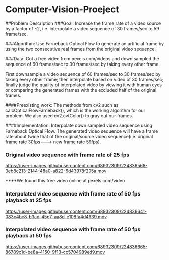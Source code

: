 # Computer-Vision-Proeject

##Problem Description
###Goal:
Increase the frame rate of a video source by a factor of ~2, i.e. interpolate a video sequence of 30 frames/sec to 59 frame/sec.

###Algorithm:
Use Farneback Optical Flow to generate an artificial frame by using the two consecutive real frames from the original video sequence.

###Data:
Got a free video from pexels.com/videos and down sampled the sequence of 60 frames/sec to 30 frames/sec by taking every other frame

First downsample a video sequence of 60 frames/sec to 30 frames/sec by taking every other frame; then interpolate based on video of 30 frames/sec; finally judge the quality of interpolated video by viewing it with human eyes or comparing the generated frames with the excluded half of the original frames.

####Preexisting work:
The methods from cv2 such as calcOpticalFlowFarneback(), which is the working algorithm for our problem. We also used cv2.cvtColor() to gray out our frames.

####Implementation:
Interpolate down sampled video sequence using Farneback Optical Flow. The generated video sequence will have a frame rate about twice that of the original/source video sequence(i.e. original frame rate 30fps---> new frame rate 59fps).




### Original video sequence with frame rate of 25 fps
https://user-images.githubusercontent.com/68932309/224836568-3eb8c213-2144-48a0-a822-6d43978f205a.mov

****We found this free video online at pexels.com/video

### Interpolated video sequence with frame rate of 50 fps playback at 25 fps
https://user-images.githubusercontent.com/68932309/224836641-083c4bc8-b3ad-45c7-aa8d-e108fa4d4939.mov

### Interpolated video sequence with frame rate of 50 fps playback at 50 fps
https://user-images.githubusercontent.com/68932309/224836665-86789c1d-be8a-4150-9f13-cc5704989ed9.mov

